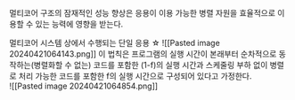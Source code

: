멀티코어 구조의 잠재적인 성능 향상은 응용이 이용 가능한 병렬 자원을 효율적으로 이용할 수 있는 능력에 영향을 받는다.   

멀티코어 시스템 상에서 수행되는 단일 응용
☆
![[Pasted image 20240421064143.png]]
이 법칙은 프로그램의 실행 시간이 본래부터 순차적으로 동작하는(병렬화할 수 없는) 코드를 포함한 (1-f)의 실행 시간과 스케줄링 부하 없이 병렬로 처리 가능한 코드를 포함한 f의 실행 시간으로 구성되어 있다고 가정한다.    
![[Pasted image 20240421064854.png]]

